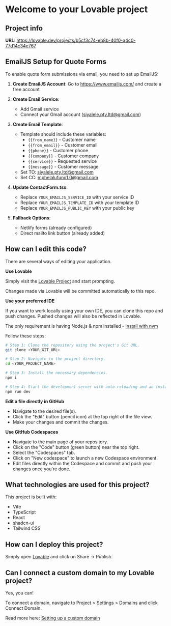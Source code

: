 # Welcome to your Lovable project

## Project info

**URL**: https://lovable.dev/projects/b5cf3c74-eb8b-40f0-a4c0-77d14c34e767

## EmailJS Setup for Quote Forms

To enable quote form submissions via email, you need to set up EmailJS:

1. **Create EmailJS Account**: Go to https://www.emailjs.com/ and create a free account

2. **Create Email Service**: 
   - Add Gmail service
   - Connect your Gmail account (siyalele.pty.ltd@gmail.com)

3. **Create Email Template**:
   - Template should include these variables:
     - `{{from_name}}` - Customer name
     - `{{from_email}}` - Customer email  
     - `{{phone}}` - Customer phone
     - `{{company}}` - Customer company
     - `{{service}}` - Requested service
     - `{{message}}` - Customer message
   - Set TO: siyalele.pty.ltd@gmail.com
   - Set CC: mphelalufuno1.0@gmail.com

4. **Update ContactForm.tsx**:
   - Replace `YOUR_EMAILJS_SERVICE_ID` with your service ID
   - Replace `YOUR_EMAILJS_TEMPLATE_ID` with your template ID  
   - Replace `YOUR_EMAILJS_PUBLIC_KEY` with your public key

5. **Fallback Options**:
   - Netlify forms (already configured)
   - Direct mailto link button (already added)

## How can I edit this code?

There are several ways of editing your application.

**Use Lovable**

Simply visit the [Lovable Project](https://lovable.dev/projects/b5cf3c74-eb8b-40f0-a4c0-77d14c34e767) and start prompting.

Changes made via Lovable will be committed automatically to this repo.

**Use your preferred IDE**

If you want to work locally using your own IDE, you can clone this repo and push changes. Pushed changes will also be reflected in Lovable.

The only requirement is having Node.js & npm installed - [install with nvm](https://github.com/nvm-sh/nvm#installing-and-updating)

Follow these steps:

```sh
# Step 1: Clone the repository using the project's Git URL.
git clone <YOUR_GIT_URL>

# Step 2: Navigate to the project directory.
cd <YOUR_PROJECT_NAME>

# Step 3: Install the necessary dependencies.
npm i

# Step 4: Start the development server with auto-reloading and an instant preview.
npm run dev
```

**Edit a file directly in GitHub**

- Navigate to the desired file(s).
- Click the "Edit" button (pencil icon) at the top right of the file view.
- Make your changes and commit the changes.

**Use GitHub Codespaces**

- Navigate to the main page of your repository.
- Click on the "Code" button (green button) near the top right.
- Select the "Codespaces" tab.
- Click on "New codespace" to launch a new Codespace environment.
- Edit files directly within the Codespace and commit and push your changes once you're done.

## What technologies are used for this project?

This project is built with:

- Vite
- TypeScript
- React
- shadcn-ui
- Tailwind CSS

## How can I deploy this project?

Simply open [Lovable](https://lovable.dev/projects/b5cf3c74-eb8b-40f0-a4c0-77d14c34e767) and click on Share -> Publish.

## Can I connect a custom domain to my Lovable project?

Yes, you can!

To connect a domain, navigate to Project > Settings > Domains and click Connect Domain.

Read more here: [Setting up a custom domain](https://docs.lovable.dev/tips-tricks/custom-domain#step-by-step-guide)
